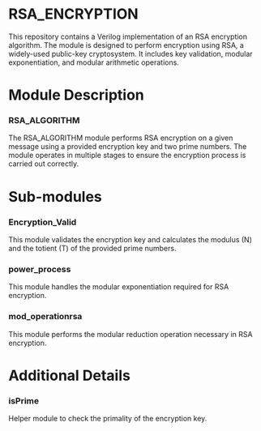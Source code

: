 # RSA_ENCRYPTION
This repository contains a Verilog implementation of an RSA encryption algorithm. The module is designed to perform encryption using RSA, a widely-used public-key cryptosystem. It includes key validation, modular exponentiation, and modular arithmetic operations.
# Module Description
### RSA_ALGORITHM
The RSA_ALGORITHM module performs RSA encryption on a given message using a provided encryption key and two prime numbers. The module operates in multiple stages to ensure the encryption process is carried out correctly.
# Sub-modules
### Encryption_Valid
This module validates the encryption key and calculates the modulus (N) and the totient (T) of the provided prime numbers.

### power_process
This module handles the modular exponentiation required for RSA encryption.

### mod_operationrsa
This module performs the modular reduction operation necessary in RSA encryption.

# Additional Details
### isPrime
Helper module to check the primality of the encryption key.

